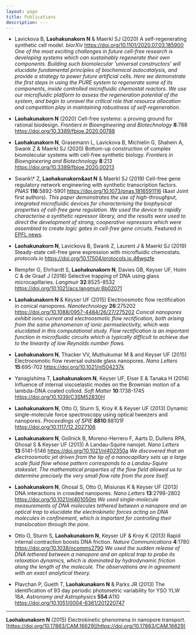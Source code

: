 ```yaml
---
layout: page
title: Publications
description: ---
---
```


<div class="container-fluid">

<div class="row">
	<ul>
<li>Lavickova B, <b>Laohakunakorn N</b> &amp Maerkl SJ (2020) A self-regenerating synthetic cell model. <i>biorXiv</i> <a href="https://doi.org/10.1101/2020.07.03.185900">https://doi.org/10.1101/2020.07.03.185900</a> <i>One of the most exciting challenges in future cell-free research is developing systems which can sustainably regenerate their own components. Building such biomolecular 'universal constructors' will elucidate fundamental principles of biochemical autocatalysis, and provide a strategy to power future artificial cells. Here we demonstrate the first steps in using the PURE system to regenerate some of its components, inside controlled microfluidic chemostat reactors. We use our microfluidic platform to assess the regeneration potential of the system, and begin to unravel the critical role that resource allocation and competition play in maintaining robustness of self-regeneration.</i></li>
</ul>
</div>

<div class="row">
	<ul>
<li><b>Laohakunakorn N</b> (2020) Cell-free systems: a proving ground for rational biodesign. <i>Frontiers in Bioengineering and Biotechnology</i> <b>8</b>:788 <a href="https://doi.org/10.3389/fbioe.2020.00788">https://doi.org/10.3389/fbioe.2020.00788</a></li>
</ul>
</div>

<div class="row">
	<ul>
<li><b>Laohakunakorn N</b>, Grasemann L, Lavickova B, Michielin G, Shahein A, Swank Z &amp Maerkl SJ (2020) Bottom-up construction of complex biomolecular systems with cell-free synthetic biology. <i>Frontiers in Bioengineering and Biotechnology</i> <b>8</b>:213 <a href="https://doi.org/10.3389/fbioe.2020.00213">https://doi.org/10.3389/fbioe.2020.00213</a></li>
</ul>
</div>

<div class="row">
	<ul>
<li>Swank\* Z, <b>Laohakunakorn&ast N</b> &amp Maerkl SJ (2019) Cell-free gene regulatory network engineering with synthetic transcription factors. <i>PNAS</i> <b>116</b>:5892-5901 <a href="https://doi.org/10.1073/pnas.1816591116">https://doi.org/10.1073/pnas.1816591116</a> (&ast Joint first authors).
<i>This paper demonstrates the use of high-throughput, integrated microfluidic devices for characterising the biophysical properties of cell-free gene regulation. We used the device to rapidly characterise a synthetic repressor library, and the results were used to direct the development of strong, cooperative repressors which were assembled to create logic gates in cell-free gene circuits.</i> Featured in <a href="https://actu.epfl.ch/news/engineering-cellular-function-without-living-cel-3/">EPFL news</a>.</li>
</ul>
</div>

<div class="row">
	<ul>
<li><b>Laohakunakorn N</b>, Lavickova B, Swank Z, Laurent J &amp Maerkl SJ (2019) Steady-state cell-free gene expression with microfluidic chemostats. <i>protocols.io</i> <a href="https://doi.org/10.17504/protocols.io.46wgzfe">https://doi.org/10.17504/protocols.io.46wgzfe</a></li>
</ul>
</div>

<div class="row">
	<ul>
<li>Rempfer G, Ehrhardt S, <b>Laohakunakorn N</b>, Davies GB, Keyser UF, Holm C &amp de Graaf J (2016) Selective trapping of DNA using glass microcapillaries. <i>Langmuir</i> <b>32</b>:8525-8532 <a href="https://doi.org/10.1021/acs.langmuir.6b02071">https://doi.org/10.1021/acs.langmuir.6b02071</a></li>
</ul>
</div>

<div class="row">
	<ul>
<li><b>Laohakunakorn N</b> &amp Keyser UF (2015) Electroosmotic flow rectification in conical nanopores. <i>Nanotechnology</i> <b>26</b>:275202 <a href="https://doi.org/10.1088/0957-4484/26/27/275202">https://doi.org/10.1088/0957-4484/26/27/275202</a>   
<i>Conical nanopores exhibit ionic current and electroosmotic flow rectification, both arising from the same phenomenon of ionic permselectivity, which was elucidated in this computational study. Flow rectification is an important function in microfluidic circuits which is typically difficult to achieve due to the linearity of low Reynolds number flows.</i></li>
</ul>
</div>

<div class="row">
	<ul>
<li><b>Laohakunakorn N</b>, Thacker VV, Muthukumar M &amp and Keyser UF (2015) Electroosmotic flow reversal outside glass nanopores. <i>Nano Letters</i> <b>15</b>:695-702 <a href="https://doi.org/10.1021/nl504237k">https://doi.org/10.1021/nl504237k</a></li>
</ul>
</div>

<div class="row">
	<ul>
<li>Yanagishima T, <b>Laohakunakorn N</b>, Keyser UF, Eiser E &amp Tanaka H (2014) Influence of internal viscoelastic modes on the Brownian motion of a lambda-DNA coated colloid. <i>Soft Matter</i> <b>10</b>:1738-1745 <a href="https://doi.org/10.1039/C3SM52830H">https://doi.org/10.1039/C3SM52830H</a></li>
</ul>
</div>

<div class="row">
	<ul>
<li><b>Laohakunakorn N</b>, Otto O, Sturm S, Kroy K &amp Keyser UF (2013) Dynamic single-molecule force spectroscopy using optical tweezers and nanopores. <i>Proceedings of SPIE</i> <b>8810</b>:88101F <a href="https://doi.org/10.1117/12.2027106">https://doi.org/10.1117/12.2027106</a></li>
</ul>
</div>

<div class="row">
	<ul>
<li><b>Laohakunakorn N</b>, Gollnick B, Moreno-Herrero F, Aarts D, Dullens RPA, Ghosal S &amp Keyser UF (2013) A Landau-Squire nanojet. <i>Nano Letters</i> <b>13</b>:5141-5146 <a href="https://doi.org/10.1021/nl402350a">https://doi.org/10.1021/nl402350a</a>     
<i>We discovered that an electroosmotic jet driven from the tip of a nanocapillary sets up a large scale fluid flow whose pattern corresponds to a Landau-Squire stokeslet. The mathematical properties of the flow field allowed us to determine precisely the very small flow rate from the pore itself.</i></li>
</ul>
</div>

<div class="row">
	<ul>
<li><b>Laohakunakorn N</b>, Ghosal S, Otto O, Misiunas K &amp Keyser UF (2013) DNA interactions in crowded nanopores. <i>Nano Letters</i> <b>13</b>:2798-2802 <a href="https://doi.org/10.1021/nl401050m">https://doi.org/10.1021/nl401050m</a>    
<i>We used single-molecule measurements of DNA molecules tethered between a nanopore and an optical trap to elucidate the electrokinetic forces acting on DNA molecules in confinement, which is important for controlling their translocation through the pore.</i></li>
</ul>
</div>

<div class="row">
	<ul>
<li>Otto O, Sturm S, <b>Laohakunakorn N</b>, Keyser UF &amp Kroy K (2013) Rapid internal contraction boosts DNA friction. <i>Nature Communications</i> <b>4</b>:1780 <a href="https://doi.org/10.1038/ncomms2790">https://doi.org/10.1038/ncomms2790</a>    
<i>We used the sudden release of DNA tethered between a nanopore and an optical trap to probe its relaxation dynamics, which is dominated by hydrodynamic friction along the length of the molecule. The observations are in agreement with an exact analytical theory.</i></li>
</ul>
</div>

<div class="row">
	<ul>
<li>Plavchan P, Gueth T, <b>Laohakunakorn N</b> &amp Parks JR (2013) The identification of 93 day periodic photometric variability for YSO YLW 16A. <i>Astronomy and Astrophysics</i> <b>554</b>:A110 <a href="https://doi.org/10.1051/0004-6361/201220747">https://doi.org/10.1051/0004-6361/201220747</a></li>
</ul>
</div>

</div>

---

**Laohakunakorn N** (2015) Electrokinetic phenomena in nanopore transport. [https://doi.org/10.17863/CAM.16629](https://doi.org/10.17863/CAM.16629)
